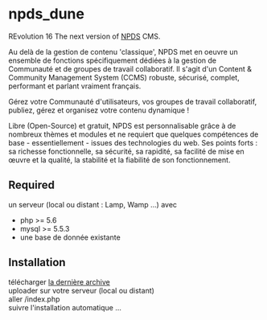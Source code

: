 # npds_dune
REvolution 16
The next version of [NPDS](http://www.npds.org) CMS.

Au delà de la gestion de contenu 'classique', NPDS met en oeuvre un ensemble de fonctions spécifiquement dédiées à la gestion de Communauté et de groupes de travail collaboratif.
Il s'agit d'un Content & Community Management System (CCMS) robuste, sécurisé, complet, performant et parlant vraiment français.

Gérez votre Communauté d'utilisateurs, vos groupes de travail collaboratif, publiez, gérez et organisez
votre contenu dynamique !

Libre (Open-Source) et gratuit, NPDS est personnalisable grâce à de nombreux thèmes et modules et ne requiert que quelques compétences de base - essentiellement - issues des technologies du web. 
Ses points forts : sa richesse fonctionnelle, sa sécurité, sa rapidité, sa facilité de mise en œuvre et la qualité, la stabilité et la fiabilité de son fonctionnement.

## Required  
un serveur (local ou distant : Lamp, Wamp ...) avec
- php >= 5.6  
- mysql >= 5.5.3
- une base de donnée existante 

## Installation

télécharger [la dernière archive](https://github.com/npds/npds_dune/releases/latest)   
uploader sur votre serveur (local ou distant)  
aller /index.php   
suivre l'installation automatique ...



